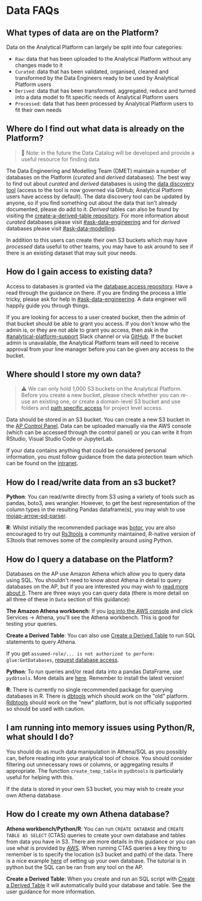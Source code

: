 # Data FAQs

## What types of data are on the Platform?

Data on the Analytical Platform can largely be split into four categories:
- `Raw`: data that has been uploaded to the Analytical Platform without any changes made to it
- `Curated`: data that has been validated, organised, cleaned and transformed by the Data Engineers ready to be used by Analytical Platform users
- `Derived`: data that has been transformed, aggregated, reduce and turned into a data model to fit specific needs of Analytical Platform users
- `Processed`: data that has been processed by Analytical Platform users to fit their own needs

## Where do I find out what data is already on the Platform?

> 🚩 Note: in the future the Data Catalog will be developed and provide a useful resource for finding data

The Data Engineering and Modelling Team (DMET) maintain a number of databases on the Platform (*curated* and *derived* databases). The best way to find out about *curated* and *derived* databases is using the [data discovery tool](https://data-discovery-tool.analytical-platform.service.justice.gov.uk/) (access to the tool is now governed via GitHub; Analytical Platform users have access by default). The data discovery tool can be updated by anyone, so if you find something out about the data that isn't already documented, please do add to it. *Derived* tables can also be found by visiting the [create-a-derived-table repository](https://github.com/moj-analytical-services/create-a-derived-table). For more information about *curated* databases please visit [#ask-data-engineering](https://moj.enterprise.slack.com/archives/C8X3PP1TN) and for *derived* databases please visit [#ask-data-modelling](https://moj.enterprise.slack.com/archives/C03J21VFHQ9).

In addition to this users can create their own S3 buckets which may have *processed* data useful to other teams, you may have to ask around to see if there is an existing dataset that may suit your needs.

## How do I gain access to existing data?

Access to databases is granted via the [database access repository](https://github.com/moj-analytical-services/data-engineering-database-access). Have a read through the guidance on there. If you are finding the process a little tricky, please ask for help in [#ask-data-engineering](https://moj.enterprise.slack.com/archives/C8X3PP1TN). A data engineer will happily guide you through things.

If you are looking for access to a user created bucket, then the admin of that bucket should be able to grant you access. If you don't know who the admin is, or they are not able to grant you access, then ask in the [#analytical-platform-support](https://app.slack.com/client/T02DYEB3A/C4PF7QAJZ) Slack channel or via [GitHub](https://github.com/ministryofjustice/data-platform-support/issues/new/choose). If the bucket admin is unavailable, the Analytical Platform team will need to receive approval from your line manager before you can be given any access to the bucket.

## Where should I store my own data?

> ⚠️ We can only hold 1,000 S3 buckets on the Analytical Platform. Before you create a new bucket, please check whether you can re-use an existing one, or create a domain-level S3 bucket and use folders and [path specific access](https://user-guidance.analytical-platform.service.justice.gov.uk/data/amazon-s3/#path-specific-access) for project level access.

Data should be stored in an S3 bucket. You can create a new S3 bucket in the [AP Control Panel](https://user-guidance.analytical-platform.service.justice.gov.uk/tools/control-panel.html). Data can be uploaded manually via the AWS console (which can be accessed through the control panel) or you can write it from RStudio, Visual Studio Code or JupyterLab.

If your data contains anything that could be considered personal information, you must follow guidance from the data protection team which can be found on the [intranet](https://intranet.justice.gov.uk/guidance/knowledge-information/protecting-information/privacy-reform/).

## How do I read/write data from an s3 bucket?

**Python**: You can read/write directly from S3 using a variety of tools such as pandas, boto3, aws wrangler. However, to get the best representation of the column types in the resulting Pandas dataframe(s), you may wish to use [mojap-arrow-pd-parser](https://github.com/moj-analytical-services/mojap-arrow-pd-parser).

**R**: Whilst initially the recommended package was [botor](https://github.com/daroczig/botor),
you are also encouraged to try out [Rs3tools](https://github.com/moj-analytical-services/Rs3tools) a community
maintained, R-native version of S3tools that removes some of the complexity around using Python.

## How do I query a database on the Platform?

Databases on the AP use Amazon Athena which allow you to query data using SQL. You shouldn't need to know about Athena in detail to query databases on the AP, but if you are interested you may wish to [read more about it](https://aws.amazon.com/athena/). There are three ways you can query data (there is more detail on all three of these in `Data` section of this guidance):

**The Amazon Athena workbench**: If you [log into the AWS console](https://aws.services.analytical-platform.service.justice.gov.uk) and click Services -> Athena, you'll see the Athena workbench. This is good for testing your queries.

**Create a Derived Table**: You can also use [Create a Derived Table](https://user-guidance.analytical-platform.service.justice.gov.uk/tools/create-a-derived-table/index.html) to run SQL statements to query Athena.

If you get `assumed-role/... is not authorized to perform: glue:GetDatabases`, [request database access](https://github.com/moj-analytical-services/data-engineering-database-access#standard-database-access).

**Python**: To run queries and/or read data into a pandas DataFrame, use `pydbtools`. More details are [here](https://github.com/moj-analytical-services/pydbtools). Remember to install the latest version!

**R**: There is currently no single recommended package for querying databases in R. There is [dbtools](https://github.com/moj-analytical-services/dbtools) which should work on the "old" platform. [Rdbtools](https://github.com/moj-analytical-services/Rdbtools) should work on the "new" platform, but is not officially supported so should be used with caution.

## I am running into memory issues using Python/R, what should I do?

You should do as much data manipulation in Athena/SQL as you possibly can, before reading into your analytical tool of choice. You should consider filtering out unnecessary rows or columns, or aggregating results if appropriate. The function `create_temp_table` in `pydbtools` is particularly useful for helping with this.

If the data is stored in your own S3 bucket, you may wish to create your own Athena database.

## How do I create my own Athena database?

**Athena workbench/Python/R**: You can run `CREATE DATABASE` and `CREATE TABLE AS SELECT` (CTAS) queries to create your own database and tables from data you have in S3. There are more details in this guidance or you can use what is provided by [AWS](https://docs.aws.amazon.com/athena/latest/ug/language-reference.html). When running CTAS queries a key thing to remember is to specify the location (s3 bucket and path) of the data. There is a nice example [here](https://github.com/moj-analytical-services/mojap-aws-tools-demo/blob/main/creating_and_maintaining_database_tables_in_athena.ipynb) of setting up your own database. The tutorial is in python but the SQL can be ran from any tool on the AP.

**Create a Derived Table**: When you create and run an SQL script with [Create a Derived Table](https://user-guidance.analytical-platform.service.justice.gov.uk/tools/create-a-derived-table/index.html) it will automatically build your database and table. See the user guidance for more information.
